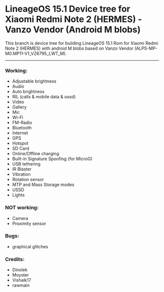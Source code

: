 # LineageOS 15.1 Device tree for Xiaomi Redmi Note 2 (HERMES) - Vanzo Vendor (Android M blobs)

This branch is device tree for building LineageOS 15.1 Rom for Xiaomi Redmi Note 2 (HERMES) with android M blobs based on Vanzo Vendor (ALPS-MP-M0.MP11-V1_VZ6795_LWT_M).

---

### Working:
  - Adjustable brightness
  - Audio
  - Auto brightness
  - RIL (calls & mobile data & ussd)
  - Video
  - Gallery
  - Mic
  - Wi-Fi
  - FM-Radio
  - Bluetooth
  - Internet
  - GPS
  - Hotspot
  - SD Card
  - Online/Offline charging
  - Built-in Signature Spoofing (for MicroG)
  - USB tethering
  - IR Blaster
  - Vibration
  - Rotation sensor
  - MTP and Mass Storage modes
  - USSD
  - Lights

### NOT working:
  - Camera
  - Proximity sensor

### Bugs:
  - graphical glitches

### Credits:
  - Dinolek
  - Moyster
  - Vishalk17
  - rawmain
